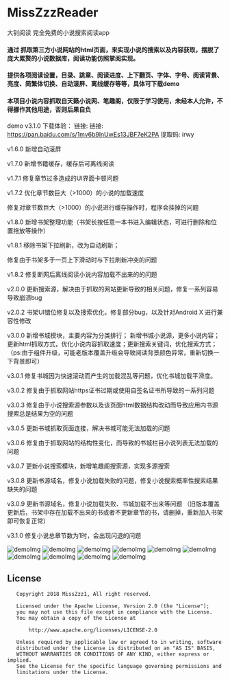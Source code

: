 # MissZzzReader
大钊阅读  完全免费的小说搜索阅读app
 


#### 通过 抓取第三方小说网站的html页面，来实现小说的搜索以及内容获取，摆脱了庞大累赘的小说数据库，阅读功能仿照掌阅实现。
#### 提供各项阅读设置，目录、跳章、阅读进度、上下翻页、字体、字号、阅读背景、亮度、简繁体切换、自动滚屏、离线缓存等等，具体可下载demo

#### 本项目小说内容抓取自天籁小说网、笔趣阁，仅限于学习使用，未经本人允许，不得挪作其他用途，否则后果自负

demo v3.1.0 下载体验： 链接: 链接: https://pan.baidu.com/s/1mv6b9lnUwEs13JBF7eK2PA 提取码: irwy

v1.6.0 新增自动滚屏

v1.7.0 新增书籍缓存，缓存后可离线阅读

v1.7.1 修复章节过多造成的UI界面卡顿问题

v1.7.2 优化章节数巨大（>1000）的小说的加载速度

  修复对章节数巨大（>1000）的小说进行缓存操作时，程序会挂掉的问题

v1.8.0 新增书架整理功能（书架长按任意一本书进入编辑状态，可进行删除和位置拖放等操作）

v1.8.1 移除书架下拉刷新，改为自动刷新；

  修复由于书架多于一页上下滑动时与下拉刷新冲突的问题

v1.8.2 修复断网后离线阅读小说内容加载不出来的的问题

v2.0.0 更新搜索源，解决由于抓取的网站更新导致的相关问题，修复一系列容易导致崩溃bug

v2.0.2 书架UI错位修复以及搜索优化，修复部分bug，以及针对Android X 进行兼容性修改

v3.0.0 新增书城模块，主要内容为分类排行； 新增书城小说源，更多小说内容； 更新html抓取方式，优化小说内容抓取速度；更新搜索关键词，优化搜索方式；（ps:由于组件升级，可能老版本覆盖升级会导致阅读背景颜色异常，重新切换一下背景即可）

v3.0.1 修复书城因为快速滚动而产生的加载混乱等问题，优化书城加载平滑度。

v3.0.2 修复由于抓取网站https证书过期或使用自签名证书所导致的一系列问题  

v3.0.3 修复由于小说搜索源参数以及该页面html数据结构改动而导致应用内书源搜索总是结果为空的问题

v3.0.5 更新书城抓取页面连接，解决书城可能无法加载的问题

v3.0.6 修复由于抓取网站的结构性变化，而导致的书城栏目小说列表无法加载的问题

v3.0.7 更新小说搜索模块，新增笔趣阁搜索源，实现多源搜索

v3.0.8 更新书源域名，修复小说加载失败的问题，修复小说搜索概率性搜索结果缺失的问题

v3.0.9 更新书源域名，修复小说加载失败、书城加载不出来等问题
（旧版本覆盖更新后，书架中存在加载不出来的书或者不更新章节的书，请删掉，重新加入书架即可恢复正常）

v3.1.0 修复小说总章节数为1时，会出现闪退的问题

![demoImg](https://raw.githubusercontent.com/MissZzz1/MissZzzReader/master/img/1.png)
![demoImg](https://raw.githubusercontent.com/MissZzz1/MissZzzReader/master/img/2.png)
![demoImg](https://raw.githubusercontent.com/MissZzz1/MissZzzReader/master/img/3.png)
![demoImg](https://raw.githubusercontent.com/MissZzz1/MissZzzReader/master/img/4.png)
![demoImg](https://raw.githubusercontent.com/MissZzz1/MissZzzReader/master/img/5.png)
![demoImg](https://raw.githubusercontent.com/MissZzz1/MissZzzReader/master/img/6.png)
![demoImg](https://raw.githubusercontent.com/MissZzz1/MissZzzReader/master/img/7.png)
![demoImg](https://raw.githubusercontent.com/MissZzz1/MissZzzReader/master/img/8.png)
![demoImg](https://raw.githubusercontent.com/MissZzz1/MissZzzReader/master/img/9.png)
![demoImg](https://raw.githubusercontent.com/MissZzz1/MissZzzReader/master/img/10.png)



## License
```
   Copyright 2018 MissZzz1, All right reserved.

   Licensed under the Apache License, Version 2.0 (the "License");
   you may not use this file except in compliance with the License.
   You may obtain a copy of the License at

       http://www.apache.org/licenses/LICENSE-2.0

   Unless required by applicable law or agreed to in writing, software
   distributed under the License is distributed on an "AS IS" BASIS,
   WITHOUT WARRANTIES OR CONDITIONS OF ANY KIND, either express or implied.
   See the License for the specific language governing permissions and
   limitations under the License.
```